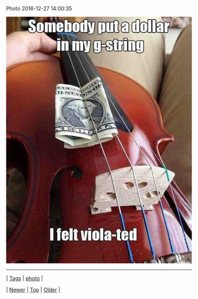 <!--
title: Photo 2016-12-27 14
date: 2020-06-28T15:27:00.147Z
tags: photo
-->


Photo 2016-12-27 14:00:35

![](155022924720-0.jpg)

<!--BOTTOM-POST-NAVIGATION-->
---

| [Tags](tags.md) | [photo](tag-photo.md) |

| [Newer](155017102624.md) | [Top](index.md) | [Older](155031587697.md) |